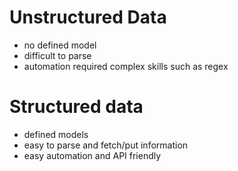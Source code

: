 # Unstructured Data  

* no defined model
* difficult to parse
* automation required complex skills such as regex

# Structured data

* defined models
* easy to parse and fetch/put information
* easy automation and API friendly 